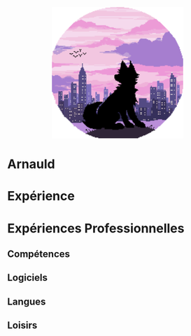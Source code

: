 <p align="center">
  <img width="300" height="300" src="https://github.com/Arno34990/Apprendre-le-Markdown/blob/main/profil.png">
</p>

# Arnauld

# Expérience

# Expériences Professionnelles

## Compétences

## Logiciels

## Langues

## Loisirs

